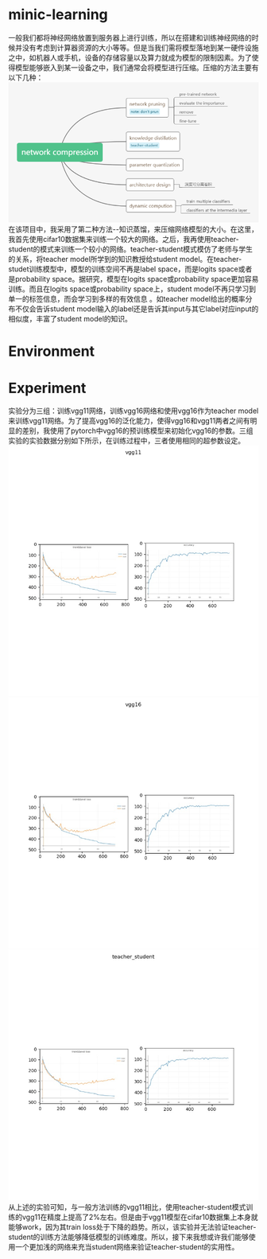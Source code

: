 # minic-learning
一般我们都将神经网络放置到服务器上进行训练，所以在搭建和训练神经网络的时候并没有考虑到计算器资源的大小等等。但是当我们需将模型落地到某一硬件设施之中，如机器人或手机，设备的存储容量以及算力就成为模型的限制因素。为了使得模型能够嵌入到某一设备之中，我们通常会将模型进行压缩。压缩的方法主要有以下几种：  
![image](image/network_compression.png)  
在该项目中，我采用了第二种方法--知识蒸馏，来压缩网络模型的大小。在这里，我首先使用cifar10数据集来训练一个较大的网络。之后，我再使用teacher-student的模式来训练一个较小的网络。teacher-student模式模仿了老师与学生的关系，将teacher model所学到的知识教授给student model。在teacher-studet训练模型中，模型的训练空间不再是label space，而是logits space或者是probability space。据研究，模型在logits space或probability space更加容易训练。而且在logits space或probability space上，student model不再只学习到单一的标签信息，而会学习到多样的有效信息 。如teacher model给出的概率分布不仅会告诉student model输入的label还是告诉其input与其它label对应input的相似度，丰富了student model的知识。
# Environment
# Experiment
实验分为三组：训练vgg11网络，训练vgg16网络和使用vgg16作为teacher model来训练vgg11网络。为了提高vgg16的泛化能力，使得vgg16和vgg11两者之间有明显的差别，我使用了pytorch中vgg16的预训练模型来初始化vgg16的参数。三组实验的实验数据分别如下所示，在训练过程中，三者使用相同的超参数设定。  
![image](image/vgg11.jpg)  
![image](image/vgg16.jpg)  
![image](image/teacher_student.jpg)  
从上述的实验可知，与一般方法训练的vgg11相比，使用teacher-student模式训练的vgg11在精度上提高了2%左右。但是由于vgg11模型在cifar10数据集上本身就能够work，因为其train loss处于下降的趋势。所以，该实验并无法验证teacher-student的训练方法能够降低模型的训练难度。所以，接下来我想或许我们能够使用一个更加浅的网络来充当student网络来验证teacher-student的实用性。
